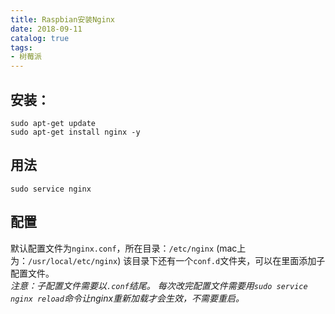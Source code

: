 ```yaml
---
title: Raspbian安装Nginx
date: 2018-09-11
catalog: true
tags:
- 树莓派
---
```

## 安装：

```
sudo apt-get update
sudo apt-get install nginx -y
```
## 用法
```
sudo service nginx
```

## 配置
默认配置文件为`nginx.conf`，所在目录：`/etc/nginx`  (mac上为：`/usr/local/etc/nginx`)
该目录下还有一个`conf.d`文件夹，可以在里面添加子配置文件。  
*注意：子配置文件需要以`.conf`结尾。 
每次改完配置文件需要用`sudo service nginx reload`命令让nginx重新加载才会生效，不需要重启。*